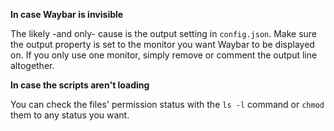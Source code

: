 __In case Waybar is invisible__

The likely -and only- cause is the output setting in ``config.json``. Make sure the output property is set to the monitor you want Waybar to be displayed on. If you only use one monitor, simply remove or comment the output line altogether.

__In case the scripts aren't loading__

You can check the files' permission status with the ```ls -l``` command or ```chmod``` them to any status you want.
